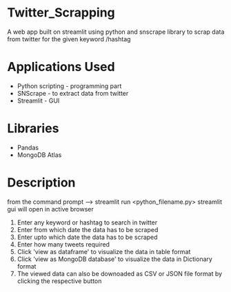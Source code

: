 # Twitter_Scrapping
A web app built on streamlit using python and snscrape library to scrap data from twitter for the given keyword /hashtag

# Applications Used
- Python scripting - programming part
- SNScrape - to extract data from twitter
- Streamlit - GUI

# Libraries
- Pandas
- MongoDB Atlas

# Description
from the command prompt --> streamlit run <python_filename.py>
streamlit gui will open in active browser

1. Enter any keyword or hashtag to search in twitter
2. Enter from which date the data has to be scraped
3. Enter upto which date the data has to be scraped
4. Enter how many tweets required
5. Click 'view as dataframe' to visualize the data in table format
6. Click 'view as MongoDB database' to visualize the data in Dictionary format
7. The viewed data can also be downoaded as CSV or JSON file format by clicking the respective button

